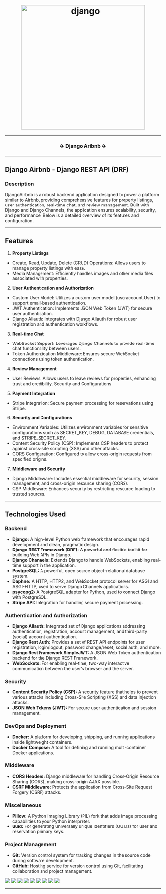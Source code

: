 <h1 align="center">
  <img
    width="400"
    alt="django"
    src="https://live.staticflickr.com/65535/53869010241_7f0b71e672_n.jpg">
</h1>

---

<h3 align="center">
  <strong>
 ✈️ Django Aribnb ✈️

  </strong>
</h3>

---

## Django Airbnb - Django REST API (DRF)
### Description

DjangoAirbnb is a robust backend application designed to power a platform similar to Airbnb, providing comprehensive features for property listings, user authentication, real-time chat, and review management. Built with Django and Django Channels, the application ensures scalability, security, and performance. Below is a detailed overview of its features and configuration.

---

## Features

1. **Property Listings**

- Create, Read, Update, Delete (CRUD) Operations: Allows users to manage property listings with ease.
- Media Management: Efficiently handles images and other media files associated with properties.

2. **User Authentication and Authorization**

- Custom User Model: Utilizes a custom user model (useraccount.User) to support email-based authentication.
- JWT Authentication: Implements JSON Web Token (JWT) for secure user authentication.
- Django Allauth: Integrates with Django Allauth for robust user registration and authentication workflows.

3. **Real-time Chat**

- WebSocket Support: Leverages Django Channels to provide real-time chat functionality between users.
- Token Authentication Middleware: Ensures secure WebSocket connections using token authentication.

4. **Review Management**

- User Reviews: Allows users to leave reviews for properties, enhancing trust and credibility.
Security and Configurations

5. **Payment Integration**

- Stripe Integration: Secure payment processing for reservations using Stripe.

6. **Security and Configurations**

- Environment Variables: Utilizes environment variables for sensitive configurations such as SECRET_KEY, DEBUG, DATABASE credentials, and STRIPE_SECRET_KEY.
- Content Security Policy (CSP): Implements CSP headers to protect against cross-site scripting (XSS) and other attacks.
- CORS Configuration: Configured to allow cross-origin requests from specified origins.

7.  **Middleware and Security**

- Django Middleware: Includes essential middleware for security, session management, and cross-origin resource sharing (CORS).
- CSP Middleware: Enhances security by restricting resource loading to trusted sources.

---

## Technologies Used

### Backend

- **Django:** A high-level Python web framework that encourages rapid development and clean, pragmatic design.
- **Django REST Framework (DRF):** A powerful and flexible toolkit for building Web APIs in Django.
- **Django Channels:** Extends Django to handle WebSockets, enabling real-time support in the application.
- **PostgreSQL:** A powerful, open source object-relational database system.
- **Daphne:** A HTTP, HTTP2, and WebSocket protocol server for ASGI and ASGI-HTTP, used to serve Django Channels applications.
- **psycopg2:** A PostgreSQL adapter for Python, used to connect Django with PostgreSQL.
- **Stripe API:** Integration for handling secure payment processing.

### Authentication and Authorization
- **Django Allauth:** Integrated set of Django applications addressing authentication, registration, account management, and third-party (social) account authentication.
- **Django Rest Auth:** Provides a set of REST API endpoints for user registration, login/logout, password change/reset, social auth, and more.
- **Django Rest Framework SimpleJWT:** A JSON Web Token authentication backend for the Django REST Framework.
- **WebSockets:** For enabling real-time, two-way interactive communication between the user's browser and the server.

### Security
- **Content Security Policy (CSP):** A security feature that helps to prevent various attacks including Cross-Site Scripting (XSS) and data injection attacks.
- **JSON Web Tokens (JWT):** For secure user authentication and session management.

### DevOps and Deployment
- **Docker:** A platform for developing, shipping, and running applications inside lightweight containers.
- **Docker Compose:** A tool for defining and running multi-container Docker applications.

### Middleware
- **CORS Headers:** Django middleware for handling Cross-Origin Resource Sharing (CORS), making cross-origin AJAX possible.
- **CSRF Middleware:** Protects the application from Cross-Site Request Forgery (CSRF) attacks.

### Miscellaneous
- **Pillow:** A Python Imaging Library (PIL) fork that adds image processing capabilities to your Python interpreter.
- **uuid:** For generating universally unique identifiers (UUIDs) for user and reservation primary keys.

### Project Management
- **Git:** Version control system for tracking changes in the source code during software development.
- **GitHub:** Hosting service for version control using Git, facilitating collaboration and project management.

 <p align="left">
  <img src="https://img.shields.io/badge/django-00008B?style=for-the-badge&logo=django&logoColor=white"/>
  <img src="https://img.shields.io/badge/django rest framework-acace6?style=for-the-badge&logo=DRF&logoColor=white"/>
  <img src="https://img.shields.io/badge/postgresql-800000?style=for-the-badge&logo=postgresql&logoColor=white"/>
  <img src="https://img.shields.io/badge/stripe-85EA2D?style=for-the-badge&logo=stripe&logoColor=white"/>
  <img src="https://img.shields.io/badge/WebSockets-ffa500?style=for-the-badge&logo=pyjwt&logoColor=white"/>
  <img src="https://img.shields.io/badge/simplejwt-ff0000?style=for-the-badge&logo=&logoColor=white"/>
  <img src="https://img.shields.io/badge/daphne-FFC0CB?style=for-the-badge&logo=&logoColor=white"/>
  <img src="https://img.shields.io/badge/docker-0000FF?style=for-the-badge&logo=docker&logoColor=white"/>
  <img src="https://img.shields.io/badge/docker compose-4682B4?style=for-the-badge&logo=docker&logoColor=white"/>
</p>

---
